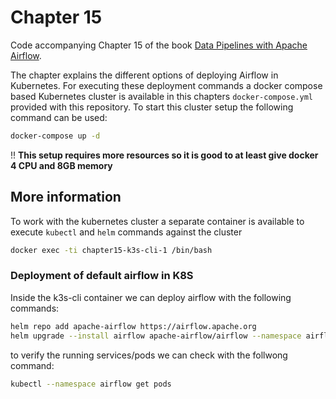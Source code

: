 # Chapter 15

Code accompanying Chapter 15 of the book [Data Pipelines with Apache Airflow](https://www.manning.com/books/data-pipelines-with-apache-airflow).

The chapter explains the different options of deploying Airflow in Kubernetes. For executing these deployment commands a docker compose based Kubernetes cluster is available in this chapters `docker-compose.yml` provided with this repository. To start this cluster setup the following command can be used:

```bash
docker-compose up -d
```

!! **This setup requires more resources so it is good to at least give docker 4 CPU and 8GB memory**

## More information

To work with the kubernetes cluster a separate container is available to execute `kubectl` and `helm` commands against the cluster

```bash
docker exec -ti chapter15-k3s-cli-1 /bin/bash
```

### Deployment of default airflow in K8S

Inside the k3s-cli container we can deploy airflow with the following commands:

```bash
helm repo add apache-airflow https://airflow.apache.org
helm upgrade --install airflow apache-airflow/airflow --namespace airflow --create-namespace
```

to verify the running services/pods we can check with the follwong command:

```bash
kubectl --namespace airflow get pods
```
